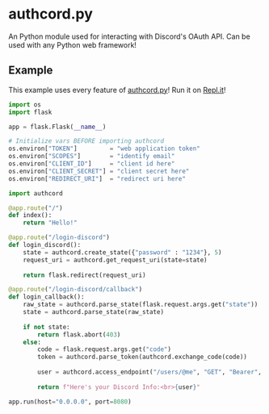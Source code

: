 # authcord.py
An Python module used for interacting with Discord's OAuth API. Can be used with any Python web framework!


## Example

This example uses every feature of [authcord.py](https://github.com/IreTheKID/authcord.py/blob/main/authcord/__init__.py)! Run it on [Repl.it](https://repl.it/@IreTheKID/Authcord-Example#main.py)!

```python
import os
import flask

app = flask.Flask(__name__)

# Initialize vars BEFORE importing authcord
os.environ["TOKEN"]         = "web application token"
os.environ["SCOPES"]        = "identify email"
os.environ["CLIENT_ID"]     = "client id here"
os.environ["CLIENT_SECRET"] = "client secret here"
os.environ["REDIRECT_URI"]  = "redirect uri here"

import authcord

@app.route("/")
def index():
    return "Hello!"

@app.route("/login-discord")
def login_discord():
    state = authcord.create_state({"password" : "1234"}, 5)
    request_uri = authcord.get_request_uri(state=state)
    
    return flask.redirect(request_uri)

@app.route("/login-discord/callback")
def login_callback():
    raw_state = authcord.parse_state(flask.request.args.get("state"))
    state = authcord.parse_state(raw_state)
    
    if not state:
        return flask.abort(403)
    else:
        code = flask.request.args.get("code")
        token = authcord.parse_token(authcord.exchange_code(code))
        
        user = authcord.access_endpoint("/users/@me", "GET", "Bearer", token["access_token"])
        
        return f"Here's your Discord Info:<br>{user}"

app.run(host="0.0.0.0", port=8080)
```
